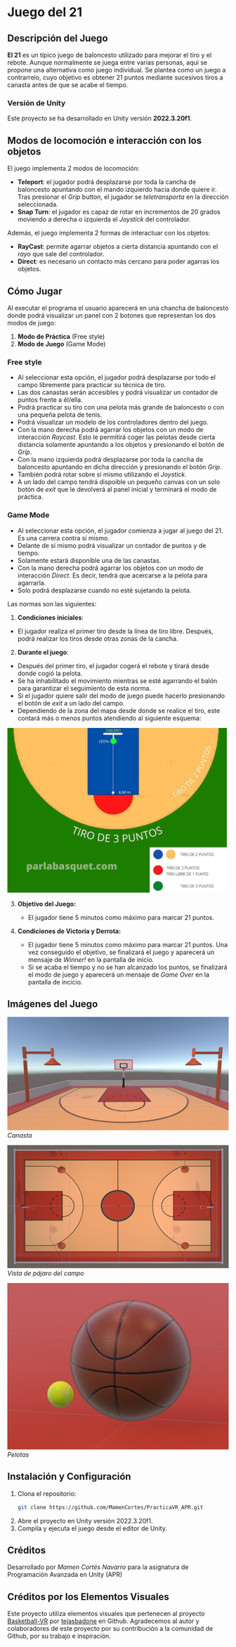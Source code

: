 # Juego del 21

## Descripción del Juego

**El 21** es un típico juego de baloncesto utilizado para mejorar el tiro y el rebote. Aunque normalmente se juega entre varias personas, aquí se propone una alternativa como juego individual. Se plantea como un juego a contrarrelo, cuyo objetivo es obtener 21 puntos mediante sucesivos tiros a canasta antes de que se acabe el tiempo. 

### Versión de Unity
Este proyecto se ha desarrollado en Unity versión **2022.3.20f1**.

## Modos de locomoción e interacción con los objetos
El juego implementa 2 modos de locomoción: 

- **Teleport**: el jugador podrá desplazarse por toda la cancha de baloncesto apuntando con el mando izquierdo hacia donde quiere ir. Tras presionar el *Grip* button, el jugador se *teletransporta* en la dirección seleccionada.
- **Snap Turn**: el jugador es capaz de rotar en incrementos de 20 grados moviendo a derecha o izquierda el *Joystick* del controlador.

Además, el juego implementa 2 formas de interactuar con los objetos: 
- **RayCast**: permite agarrar objetos a cierta distancia apuntando con el *rayo* que sale del controlador.
- **Direct**: es necesario un contacto más cercano para poder agarras los objetos. 

## Cómo Jugar

Al executar el programa el usuario aparecerá en una chancha de baloncesto donde podrá visualizar un panel con 2 botones que representan los dos modos de juego: 
1. **Modo de Práctica** (Free style)
2. **Modo de Juego** (Game Mode)

### Free style
- Al seleccionar esta opción, el jugador podrá desplazarse por todo el campo libremente para practicar su técnica de tiro.
- Las dos canastas serán accesibles y podrá visualizar un contador de puntos frente a él/ella.
- Podrá practicar su tiro con una pelota más grande de baloncesto o con una pequeña pelota de tenis.
- Podrá visualizar un modelo de los controladores dentro del juego.
- Con la mano derecha podrá agarrar los objetos con un modo de interacción *Raycast*. Esto le permitirá coger las pelotas desde cierta distancia solamente apuntando a los objetos y presionando el botón de *Grip*.
- Con la mano izquierda podrá desplazarse por toda la cancha de baloncesto apuntando en dicha dirección y presionando el botón *Grip*.
- También podrá rotar sobre sí mismo utilizando el *Joystick*.
- A un lado del campo tendrá dispoible un pequeño canvas con un solo botón de *exit* que le devolverá al panel inicial y terminará el modo de práctica. 


### Game Mode
- Al seleccionar esta opción, el jugador comienza a jugar al juego del 21. Es una carrera contra sí mismo.
- Delante de sí mismo podrá visualizar un contador de puntos y de tiempo. 
- Solamente estará disponible una de las canastas.
- Con la mano derecha podrá agarrar los objetos con un modo de interacción *Direct*. Es decir, tendrá que acercarse a la pelota para agarrarla.
- Solo podrá desplazarse cuando no esté sujetando la pelota.

Las normas son las siguientes: 

1. **Condiciones iniciales**:
- El jugador realiza el primer tiro desde la línea de tiro libre. Después, podrá realizar los tiros desde otras zonas de la cancha.
  
2. **Durante el juego**:
- Después del primer tiro, el jugador cogerá el rebote y tirará desde donde cogió la pelota.
- Se ha inhabilitado el movimiento mientras se esté agarrando el balón para garantizar el seguimiento de esta norma.
- Si el jugador quiere salir del modo de juego puede hacerlo presionando el botón de *exit* a un lado del campo. 
- Dependiendo de la zona del mapa desde donde se realice el tiro, este contará más o menos puntos atendiendo al siguiente esquema:
<img src="images/Zonas-de-tiro.webp" width="500">

3. **Objetivo del Juego:**
   - El jugador tiene 5 minutos como máximo para marcar 21 puntos.

6. **Condiciones de Victoria y Derrota:**
   - El jugador tiene 5 minutos como máximo para marcar 21 puntos. Una vez conseguido el objetivo, se finalizará el juego y aparecerá un mensaje de *Winner!* en la pantalla de inicio. 
   - Si se acaba el tiempo y no se han alcanzado los puntos, se finalizará el modo de juego y aparecerá un mensaje de *Game Over* en la pantalla de incicio.
     
## Imágenes del Juego

![Canastas](images/hoop.PNG)  
*Canasta*

![Vista de pájaro del campo](images/court.PNG)  
*Vista de pájaro del campo*

![pelotas](images/balls.PNG)  
*Pelotas*

## Instalación y Configuración

1. Clona el repositorio:
   ```bash
   git clone https://github.com/MamenCortes/PracticaVR_APR.git

2. Abre el proyecto en Unity versión 2022.3.20f1.
3. Compila y ejecuta el juego desde el editor de Unity.

## Créditos
Desarrollado por *Mamen Cortés Navarro*
para la asignatura de Programación Avanzada en Unity (APR)

## Créditos por los Elementos Visuales
Este proyecto utiliza elementos visuales que pertenecen al proyecto [Basketball-VR](https://github.com/tejasbadone/Basketball-VR) por [tejasbadone](https://github.com/tejasbadone) en Github. Agradecemos al autor y colaboradores de este proyecto por su contribución a la comunidad de Github, por su trabajo e inspiración. 
